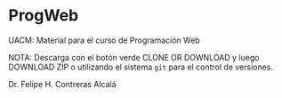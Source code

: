 # ProgWeb
UACM: Material para el curso de Programación Web

NOTA: Descarga con el botón verde CLONE OR DOWNLOAD y luego DOWNLOAD ZIP o utilizando el sistema `git` para el control de versiones.

Dr. Felipe H. Contreras Alcalá

